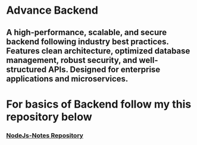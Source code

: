 # Advance Backend
## A high-performance, scalable, and secure backend following industry best practices. Features clean architecture, optimized database management, robust security, and well-structured APIs. Designed for enterprise applications and microservices.

# For basics of Backend follow my this repository below
 ### [NodeJs-Notes Repository](https://github.com/last-blade/NodeJs-Notes)

